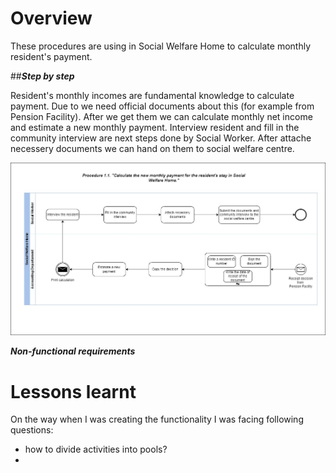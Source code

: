 # Overview
These procedures are using in Social Welfare Home to calculate monthly resident's payment.

##_**Step by step**_



Resident's monthly incomes are fundamental knowledge to calculate payment. Due to we need official documents about this (for example from Pension Facility). 
After we get them we can calculate monthly net income and estimate a new monthly payment. Interview resident and fill in the community interview are next steps done by Social Worker.
After attache necessery documents we can hand on them to social welfare centre.


![BPMN Diagram](BPMN-calculate-new-payment.jpg)


_**Non-functional requirements**_


# Lessons learnt
On the way when I was creating the functionality I was facing following questions:
- how to divide activities into pools?
- 



